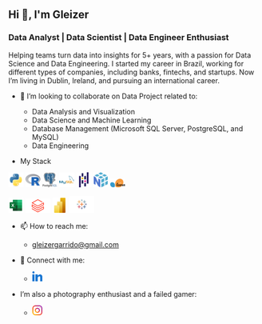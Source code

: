 ## Hi 👋, I'm Gleizer

### Data Analyst | Data Scientist | Data Engineer Enthusiast

Helping teams turn data into insights for 5+ years, with a passion for Data Science and Data Engineering. I started my career in Brazil, working for different types of companies, including banks, fintechs, and startups. Now I’m living in Dublin, Ireland, and pursuing an international career.

- 👯 I’m looking to collaborate on Data Project related to:

  - Data Analysis and Visualization
  - Data Science and Machine Learning
  - Database Management (Microsoft SQL Server, PostgreSQL, and MySQL)
  - Data Engineering

- My Stack

[<img src="assets/python.svg" alt="My profile image" width="30"/>](https://www.python.org/) [<img src="assets/r.png" alt="My profile image" width="30"/>](https://www.r-project.org/) [<img src="assets/postgres.svg" alt="My profile image" width="30"/>](https://www.postgresql.org/) [<img src="assets/mysql.svg" alt="My profile image" width="30"/>](https://www.mysql.com/) [<img src="assets/pandas.svg" alt="My profile image" width="30"/>](https://pandas.pydata.org/) [<img src="assets/numpy.svg" alt="My profile image" width="30"/>](https://numpy.org/) [<img src="assets/scikitlearn.svg" alt="My profile image" width="30"/>](https://scikit-learn.org/stable/)

[<img src="assets/excel.png" alt="My profile image" width="30"/>](https://excel.cloud.microsoft/en-us/) [<img src="assets/databricks.png" alt="My profile image" width="50"/>](https://www.databricks.com/) 
[<img src="assets/powerbi.svg" alt="My profile image" width="30"/>](https://www.microsoft.com/en-us/power-platform/products/power-bi) [<img src="assets/tableau.png" alt="My profile image" width="50"/>](https://www.tableau.com/) 



- 📫 How to reach me:
  - gleizergarrido@gmail.com

- 📱 Connect with me: 
  - [<img src="assets/linked-in-alt.svg" alt="My profile image" width="20"/>](https://www.linkedin.com/in/gleizergarrido/)

- I’m also a photography enthusiast and a failed gamer:
  - [<img src="assets/instagram.svg" alt="My profile image" width="20"/>](https://www.instagram.com/gleizerparo/)

<!--
**gleizergarrido/gleizergarrido** is a ✨ _special_ ✨ repository because its `README.md` (this file) appears on your GitHub profile.

Here are some ideas to get you started:

- 🔭 I’m currently working on ...
- 🌱 I’m currently learning ...
- 👯 I’m looking to collaborate on ...
- 🤔 I’m looking for help with ...
- 💬 Ask me about ...
- 📫 How to reach me: ...
- 😄 Pronouns: ...
- ⚡ Fun fact: ...
-->
